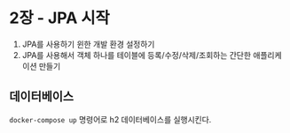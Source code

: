 # 2장 - JPA 시작

1. JPA를 사용하기 윈한 개발 환경 설정하기
2. JPA를 사용해서 객체 하나를 테이블에 등록/수정/삭제/조회하는 간단한 애플리케이션 만들기

## 데이터베이스

`docker-compose up` 명령어로 h2 데이터베이스를 실행시킨다.

